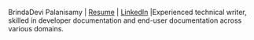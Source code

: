 BrindaDevi Palanisamy | [Resume](https://drive.google.com/file/d/1BdXCxbUkY3oRrdlSc0184X_egiN9xC_Q/view?usp=sharing) | [LinkedIn](https://www.linkedin.com/in/brindadevi) |Experienced technical writer, skilled in developer documentation and end-user documentation across various domains.
